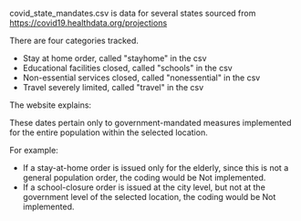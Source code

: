 covid_state_mandates.csv is data for several states sourced from
https://covid19.healthdata.org/projections

There are four categories tracked.
- Stay at home order, called "stayhome" in the csv
- Educational facilities closed, called "schools" in the csv
- Non-essential services closed, called "nonessential" in the csv
- Travel severely limited, called "travel" in the csv


The website explains:

These dates pertain only to government-mandated measures implemented for the entire population within the selected location.

For example:
- If a stay-at-home order is issued only for the elderly, since this is not a general population order, the coding would be Not implemented.
- If a school-closure order is issued at the city level, but not at the government level of the selected location, the coding would be Not implemented.
